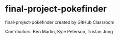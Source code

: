 # final-project-pokefinder
final-project-pokefinder created by GitHub Classroom

Contributors: Ben Martin, Kyle Peterson, Tristan Jong
